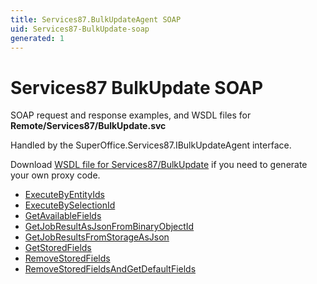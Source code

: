 ```yaml
---
title: Services87.BulkUpdateAgent SOAP
uid: Services87-BulkUpdate-soap
generated: 1
---
```


# Services87 BulkUpdate SOAP

SOAP request and response examples, and WSDL files for **Remote/Services87/BulkUpdate.svc**

Handled by the <see cref="T:SuperOffice.Services87.IBulkUpdateAgent">SuperOffice.Services87.IBulkUpdateAgent</see> interface.

Download [WSDL file for Services87/BulkUpdate](../Services87-BulkUpdate.md) if you need to generate your own proxy code.

* [ExecuteByEntityIds](ExecuteByEntityIds.md)
* [ExecuteBySelectionId](ExecuteBySelectionId.md)
* [GetAvailableFields](GetAvailableFields.md)
* [GetJobResultAsJsonFromBinaryObjectId](GetJobResultAsJsonFromBinaryObjectId.md)
* [GetJobResultsFromStorageAsJson](GetJobResultsFromStorageAsJson.md)
* [GetStoredFields](GetStoredFields.md)
* [RemoveStoredFields](RemoveStoredFields.md)
* [RemoveStoredFieldsAndGetDefaultFields](RemoveStoredFieldsAndGetDefaultFields.md)
